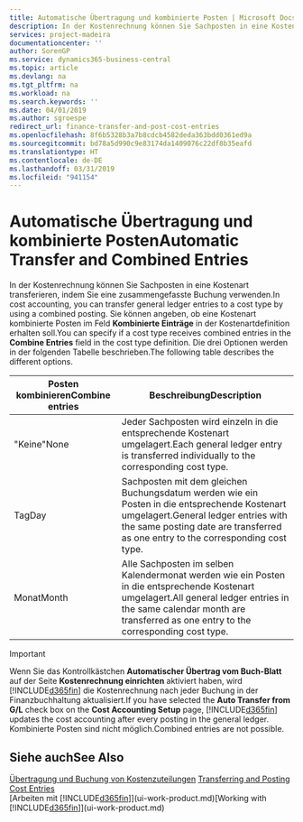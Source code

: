 ```yaml
---
title: Automatische Übertragung und kombinierte Posten | Microsoft Docs
description: In der Kostenrechnung können Sie Sachposten in eine Kostenart transferieren, indem Sie eine zusammengefasste Buchung verwenden. Sie können angeben, ob eine Kostenart kombinierte Posten im Feld **Kombinierte Einträge** in der Kostenartdefinition erhalten soll. Die drei Optionen werden in der folgenden Tabelle beschrieben.
services: project-madeira
documentationcenter: ''
author: SorenGP
ms.service: dynamics365-business-central
ms.topic: article
ms.devlang: na
ms.tgt_pltfrm: na
ms.workload: na
ms.search.keywords: ''
ms.date: 04/01/2019
ms.author: sgroespe
redirect_url: finance-transfer-and-post-cost-entries
ms.openlocfilehash: 8f6b5328b3a7b8cdcb4582deda363bdd0361ed9a
ms.sourcegitcommit: bd78a5d990c9e83174da1409076c22df8b35eafd
ms.translationtype: HT
ms.contentlocale: de-DE
ms.lasthandoff: 03/31/2019
ms.locfileid: "941154"
---
```

# <a name="automatic-transfer-and-combined-entries"></a><span data-ttu-id="6106e-105">Automatische Übertragung und kombinierte Posten</span><span class="sxs-lookup"><span data-stu-id="6106e-105">Automatic Transfer and Combined Entries</span></span>
<span data-ttu-id="6106e-106">In der Kostenrechnung können Sie Sachposten in eine Kostenart transferieren, indem Sie eine zusammengefasste Buchung verwenden.</span><span class="sxs-lookup"><span data-stu-id="6106e-106">In cost accounting, you can transfer general ledger entries to a cost type by using a combined posting.</span></span> <span data-ttu-id="6106e-107">Sie können angeben, ob eine Kostenart kombinierte Posten im Feld **Kombinierte Einträge** in der Kostenartdefinition erhalten soll.</span><span class="sxs-lookup"><span data-stu-id="6106e-107">You can specify if a cost type receives combined entries in the **Combine Entries** field in the cost type definition.</span></span> <span data-ttu-id="6106e-108">Die drei Optionen werden in der folgenden Tabelle beschrieben.</span><span class="sxs-lookup"><span data-stu-id="6106e-108">The following table describes the different options.</span></span>  

|<span data-ttu-id="6106e-109">Posten kombinieren</span><span class="sxs-lookup"><span data-stu-id="6106e-109">Combine entries</span></span>|<span data-ttu-id="6106e-110">Beschreibung</span><span class="sxs-lookup"><span data-stu-id="6106e-110">Description</span></span>|  
|---------------------|-----------------|  
|<span data-ttu-id="6106e-111">"Keine"</span><span class="sxs-lookup"><span data-stu-id="6106e-111">None</span></span>|<span data-ttu-id="6106e-112">Jeder Sachposten wird einzeln in die entsprechende Kostenart umgelagert.</span><span class="sxs-lookup"><span data-stu-id="6106e-112">Each general ledger entry is transferred individually to the corresponding cost type.</span></span>|  
|<span data-ttu-id="6106e-113">Tag</span><span class="sxs-lookup"><span data-stu-id="6106e-113">Day</span></span>|<span data-ttu-id="6106e-114">Sachposten mit dem gleichen Buchungsdatum werden wie ein Posten in die entsprechende Kostenart umgelagert.</span><span class="sxs-lookup"><span data-stu-id="6106e-114">General ledger entries with the same posting date are transferred as one entry to the corresponding cost type.</span></span>|  
|<span data-ttu-id="6106e-115">Monat</span><span class="sxs-lookup"><span data-stu-id="6106e-115">Month</span></span>|<span data-ttu-id="6106e-116">Alle Sachposten im selben Kalendermonat werden wie ein Posten in die entsprechende Kostenart umgelagert.</span><span class="sxs-lookup"><span data-stu-id="6106e-116">All general ledger entries in the same calendar month are transferred as one entry to the corresponding cost type.</span></span>|  

> [!IMPORTANT]  
>  <span data-ttu-id="6106e-117">Wenn Sie das Kontrollkästchen **Automatischer Übertrag vom Buch-Blatt** auf der Seite **Kostenrechnung einrichten** aktiviert haben, wird [!INCLUDE[d365fin](includes/d365fin_md.md)] die Kostenrechnung nach jeder Buchung in der Finanzbuchhaltung aktualisiert.</span><span class="sxs-lookup"><span data-stu-id="6106e-117">If you have selected the **Auto Transfer from G/L** check box on the **Cost Accounting Setup** page, [!INCLUDE[d365fin](includes/d365fin_md.md)] updates the cost accounting after every posting in the general ledger.</span></span> <span data-ttu-id="6106e-118">Kombinierte Posten sind nicht möglich.</span><span class="sxs-lookup"><span data-stu-id="6106e-118">Combined entries are not possible.</span></span>  

## <a name="see-also"></a><span data-ttu-id="6106e-119">Siehe auch</span><span class="sxs-lookup"><span data-stu-id="6106e-119">See Also</span></span>  
 <span data-ttu-id="6106e-120">[Übertragung und Buchung von Kostenzuteilungen](finance-transfer-and-post-cost-entries.md) </span><span class="sxs-lookup"><span data-stu-id="6106e-120">[Transferring and Posting Cost Entries](finance-transfer-and-post-cost-entries.md) </span></span>  
 <span data-ttu-id="6106e-121">[Arbeiten mit [!INCLUDE[d365fin](includes/d365fin_md.md)]](ui-work-product.md)</span><span class="sxs-lookup"><span data-stu-id="6106e-121">[Working with [!INCLUDE[d365fin](includes/d365fin_md.md)]](ui-work-product.md)</span></span>
